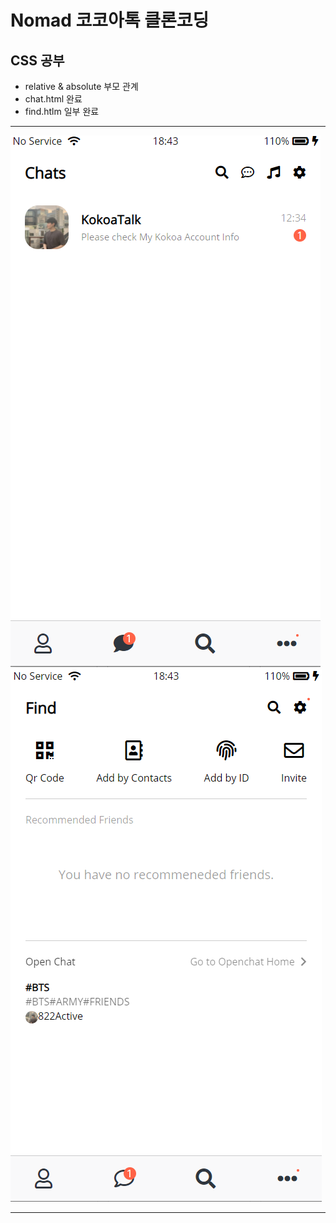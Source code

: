 Nomad 코코아톡 클론코딩
==============
## CSS 공부

* relative & absolute 부모 관계
* chat.html 완료
* find.htlm 일부 완료
 
-----------------

![200813](https://github.com/HyeongJun94/cs_study/blob/master/daily/deukyeon/img/200813.PNG)
![200813_2](https://github.com/HyeongJun94/cs_study/blob/master/daily/deukyeon/img/200813_2.PNG)

----------------

